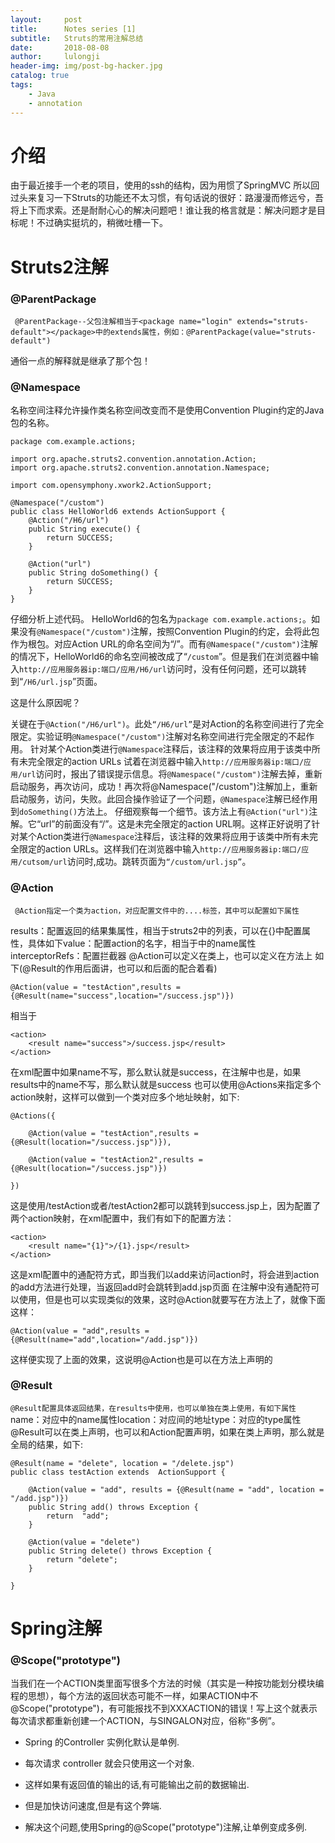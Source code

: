 ```yaml
---
layout:     post
title:      Notes series [1]
subtitle:   Struts的常用注解总结
date:       2018-08-08
author:     lulongji
header-img: img/post-bg-hacker.jpg
catalog: true
tags:
    - Java
    - annotation
---
```


# 介绍
由于最近接手一个老的项目，使用的ssh的结构，因为用惯了SpringMVC 所以回过头来复习一下Struts的功能还不太习惯，有句话说的很好：路漫漫而修远兮，吾将上下而求索。还是耐耐心心的解决问题吧！谁让我的格言就是：解决问题才是目标呢！不过确实挺坑的，稍微吐槽一下。


# Struts2注解

### @ParentPackage

``` @ParentPackage--父包注解相当于<package name="login" extends="struts-default"></package>中的extends属性，例如：@ParentPackage(value="struts-default")```

通俗一点的解释就是继承了那个包！

### @Namespace
名称空间注释允许操作类名称空间改变而不是使用Convention Plugin约定的Java包的名称。

    package com.example.actions;  
    
    import org.apache.struts2.convention.annotation.Action;  
    import org.apache.struts2.convention.annotation.Namespace;  
    
    import com.opensymphony.xwork2.ActionSupport;  
    
    @Namespace("/custom")  
    public class HelloWorld6 extends ActionSupport {  
        @Action("/H6/url")  
        public String execute() {  
            return SUCCESS;  
        }  
    
        @Action("url")  
        public String doSomething() {  
            return SUCCESS;  
        }  
    }  



仔细分析上述代码。
HelloWorld6的包名为```package com.example.actions;```。如果没有```@Namespace("/custom")```注解，按照Convention Plugin的约定，会将此包作为根包。对应Action URL的命名空间为“/”。而有```@Namespace("/custom")```注解的情况下，HelloWorld6的命名空间被改成了“```/custom```”。但是我们在浏览器中输入```http://应用服务器ip:端口/应用/H6/url```访问时，没有任何问题，还可以跳转到“```/H6/url.jsp```”页面。

这是什么原因呢？

关键在于```@Action("/H6/url")```。此处```“/H6/url”```是对Action的名称空间进行了完全限定。实验证明```@Namespace("/custom")```注解对名称空间进行完全限定的不起作用。
针对某个Action类进行```@Namespace```注释后，该注释的效果将应用于该类中所有未完全限定的action URLs
试着在浏览器中输入```http://应用服务器ip:端口/应用/url```访问时，报出了错误提示信息。将```@Namespace("/custom")```注解去掉，重新启动服务，再次访问，成功！再次将@Namespace("/custom")注解加上，重新启动服务，访问，失败。此回合操作验证了一个问题，```@Namespace```注解已经作用到```doSomething()```方法上。
仔细观察每一个细节。该方法上有```@Action("url")```注解。它“url”的前面没有“/”。这是未完全限定的action URL啊。这样正好说明了针对某个Action类进行```@Namespace```注释后，该注释的效果将应用于该类中所有未完全限定的action URLs。这样我们在浏览器中输入```http://应用服务器ip:端口/应用/cutsom/url```访问时,成功。跳转页面为```“/custom/url.jsp”```。



### @Action

``` @Action指定一个类为action，对应配置文件中的....标签，其中可以配置如下属性```

results：配置返回的结果集属性，相当于struts2中的列表，可以在{}中配置属性，具体如下value：配置action的名字，相当于中的name属性interceptorRefs：配置拦截器 @Action可以定义在类上，也可以定义在方法上 如下(@Result的作用后面讲，也可以和后面的配合着看)

    @Action(value = "testAction",results = {@Result(name="success",location="/success.jsp")})

相当于

    <action>
        <result name="success">/success.jsp</result>
    </action>

在xml配置中如果name不写，那么默认就是success，在注解中也是，如果results中的name不写，那么默认就是success
也可以使用@Actions来指定多个action映射，这样可以做到一个类对应多个地址映射，如下:

    @Actions({

        @Action(value = "testAction",results = {@Result(location="/success.jsp")}),

        @Action(value = "testAction2",results = {@Result(location="/success.jsp")})

    })

这是使用/testAction或者/testAction2都可以跳转到success.jsp上，因为配置了两个action映射，在xml配置中，我们有如下的配置方法：

    <action>
        <result name="{1}">/{1}.jsp</result>
    </action>

这是xml配置中的通配符方式，即当我们以add来访问action时，将会进到action的add方法进行处理，当返回add时会跳转到add.jsp页面 在注解中没有通配符可以使用，但是也可以实现类似的效果，这时@Action就要写在方法上了，就像下面这样：

    @Action(value = "add",results = {@Result(name="add",location="/add.jsp")})

这样便实现了上面的效果，这说明@Action也是可以在方法上声明的


### @Result

```@Result配置具体返回结果，在results中使用，也可以单独在类上使用，有如下属性```
name：对应中的name属性location：对应间的地址type：对应的type属性 @Result可以在类上声明，也可以和Action配置声明，如果在类上声明，那么就是全局的结果，如下:

    @Result(name = "delete", location = "/delete.jsp")
    public class testAction extends  ActionSupport {

        @Action(value = "add", results = {@Result(name = "add", location = "/add.jsp")})
        public String add() throws Exception {
            return  "add";
        }

        @Action(value = "delete")
        public String delete() throws Exception {
            return "delete";
        }

    }
    



# Spring注解

### @Scope("prototype")
当我们在一个ACTION类里面写很多个方法的时候（其实是一种按功能划分模块编程的思想），每个方法的返回状态可能不一样，如果ACTION中不@Scope("prototype")，有可能报找不到XXXACTION的错误！写上这个就表示每次请求都重新创建一个ACTION，与SINGALON对应，俗称“多例”。

- Spring 的Controller 实例化默认是单例.

- 每次请求 controller 就会只使用这一个对象.

- 这样如果有返回值的输出的话,有可能输出之前的数据输出.

- 但是加快访问速度,但是有这个弊端.

- 解决这个问题,使用Spring的@Scope("prototype")注解,让单例变成多例.


